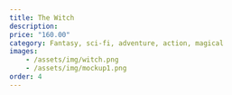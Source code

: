 ```yaml
---
title: The Witch
description:
price: "160.00"
category: Fantasy, sci-fi, adventure, action, magical
images: 
    - /assets/img/witch.png
    - /assets/img/mockup1.png
order: 4
---
```

